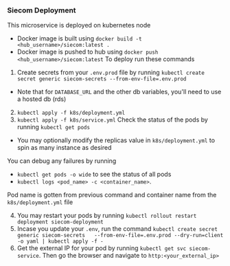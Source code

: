 ### Siecom Deployment 
This microservice is deployed on kubernetes node
* Docker image is built using `docker build -t <hub_username>/siecom:latest .`
* Docker image is pushed to hub using `docker push <hub_username>/siecom:latest`
To deploy run these commands
1. Create secrets from your `.env.prod` file by running `kubectl create secret generic siecom-secrets --from-env-file=.env.prod`
* Note that for `DATABASE_URL` and the other db variables, you'll need to use a hosted db (rds)
2. `kubectl apply -f k8s/deployment.yml`
3. `kubectl apply -f k8s/service.yml`
Check the status of the pods by running `kubectl get pods`
* You may optionally modify the replicas value in `k8s/deployment.yml` to spin as many instance as desired

You can debug any failures by running 
* `kubectl get pods -o wide` to see the status of all pods
* `kubectl logs <pod_name> -c <container_name>`. 

Pod name is gotten from previous command and container name from the `k8s/deployment.yml` file

4. You may restart your pods by running `kubectl rollout restart deployment siecom-deployment`
5. Incase you update your `.env`, run the command 
`kubectl create secret generic siecom-secrets   --from-env-file=.env.prod --dry-run=client -o yaml | kubectl apply -f -`
6. Get the external IP for your pod by running `kubectl get svc siecom-service`. Then go the browser and navigate to
`http:<your_external_ip>`